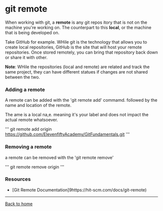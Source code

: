 # git remote

When working with git, a **remote** is any git repos itory that is not on the machine you're working on. The counterpart to this **local**, or the machine that is being developed on.

Take GitHub for example. WHile git is the technology that allows you to create local repositories, GitHub is the site that will host your remote repositories. Once stored remotely, you can bring that repository back down or share it with other.

**Note**: WHile the repositories (local and remote) are related and track the same project, they can have different statues if changes are not shared between the two.

### Adding a remote

A remote can be added with the 'git remote add' commamd. followed by the name and location of the remote.

The  ame is a local na,e. meaning it's your label and does not impact the actual remote whatsoever.

'''
git remote add origin https://github.com/ElevenfiftyAcademy/GitFundamentals.git
'''

### Removing a remote

a remote can be removed with the 'git remote remove'

'''
git remote remove origin
'''

### Resources

- [Git Remote Documentation]9https://hit-scm.com/docs/git-remote)

---

[Back to home](../README.md)